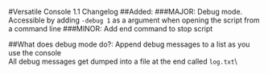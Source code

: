 #Versatile Console 1.1 Changelog
##Added:
	###MAJOR:
		Debug mode. Accessible by adding `-debug 1` as a argument when opening the script from a command line
	###MINOR:
		Add end command to stop script

##What does debug mode do?:
Append debug messages to a list as you use the console\
All debug messages get dumped into a file at the end called `log.txt`\